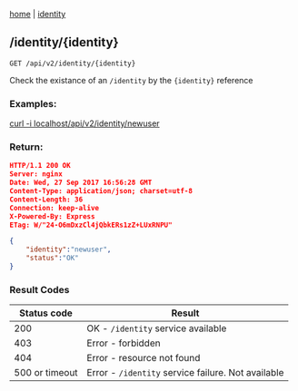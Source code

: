 [home](/home) | [identity](/docs/api/v2/identity)

## /identity/{identity}

`GET /api/v2/identity/{identity}`

Check the existance of an `/identity` by the `{identity}` reference

### Examples: 

[curl -i localhost/api/v2/identity/newuser](/api/v2/identity/newuser)


### Return:
```json
HTTP/1.1 200 OK
Server: nginx
Date: Wed, 27 Sep 2017 16:56:28 GMT
Content-Type: application/json; charset=utf-8
Content-Length: 36
Connection: keep-alive
X-Powered-By: Express
ETag: W/"24-O6mDxzCl4jQbkERs1zZ+LUxRNPU"

{
    "identity":"newuser",
    "status":"OK"
}
```

### Result Codes
Status code|Result
---|---
200|OK - `/identity` service available
403|Error - forbidden
404|Error - resource not found
500 or timeout|Error - `/identity` service failure. Not available
